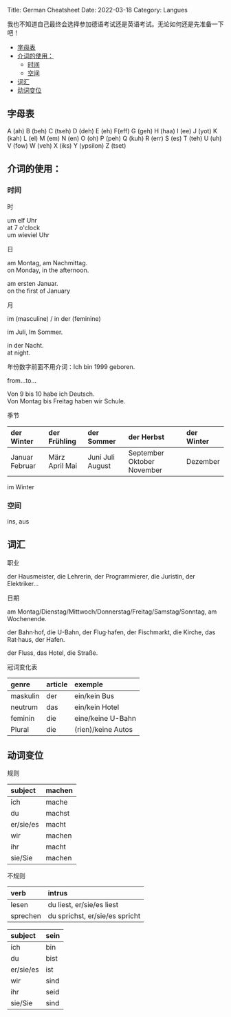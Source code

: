 Title: German Cheatsheet
Date: 2022-03-18
Category: Langues

我也不知道自己最终会选择参加德语考试还是英语考试。无论如何还是先准备一下吧！

- [字母表](#字母表)
- [介词的使用：](#介词的使用)
  - [时间](#时间)
  - [空间](#空间)
- [词汇](#词汇)
- [动词变位](#动词变位)

## 字母表

A (ah) B (beh) C (tseh) D (deh) E (eh) F(eff) G (geh) H (haa) I (ee) J (yot) K (kah) L (el) M (em) N (en) O (oh) P (peh) Q (kuh) R (err) S (es) T (teh) U (uh) V (fow) W (veh) X (iks) Y (ypsilon) Z (tset)

## 介词的使用：

### 时间

时

um elf Uhr  
at 7 o'clock  
um wieviel Uhr

日

am Montag, am Nachmittag.  
on Monday, in the afternoon. 

am ersten Januar.  
on the first of January

月

im (masculine) / in der (feminine)

im Juli, Im Sommer.

in der Nacht.  
at night.

年份数字前面不用介词：Ich bin 1999 geboren. 

from...to...

Von 9 bis 10 habe ich Deutsch.  
Von Montag bis Freitag haben wir Schule.

季节

| der Winter     | der Frühling   | der Sommer       | der Herbst                 | der Winter |
| :------------- | :------------- | :--------------- | :------------------------- | :--------- |
| Januar Februar | März April Mai | Juni Juli August | September Oktober November | Dezember   |

im Winter

### 空间

ins, aus

## 词汇

职业

der Hausmeister, die Lehrerin, der Programmierer, die Juristin, der Elektriker...

日期

am Montag/Dienstag/Mittwoch/Donnerstag/Freitag/Samstag/Sonntag, am Wochenende. 

der Bahn·hof, die U-Bahn, der Flug·hafen, der Fischmarkt, die Kirche, das Rat·haus, der Hafen. 

der Fluss, das Hotel, die Straße. 

冠词变化表

| genre | article | exemple |
| :- | :- | :- |
| maskulin | der | ein/kein Bus |
| neutrum | das | ein/kein Hotel |
| feminin | die | eine/keine U-Bahn |
| Plural | die | (rien)/keine Autos |

## 动词变位

规则

| subject   | machen |
| :-------- | :----- |
| ich       | mache  |
| du        | machst |
| er/sie/es | macht  |
| wir       | machen |
| ihr       | macht  |
| sie/Sie   | machen |

不规则

| verb     | intrus                         |
| :------- | :----------------------------- |
| lesen    | du liest, er/sie/es liest      |
| sprechen | du sprichst, er/sie/es spricht |

| subject   | sein |
| :-------- | :--- |
| ich       | bin  |
| du        | bist |
| er/sie/es | ist  |
| wir       | sind |
| ihr       | seid |
| sie/Sie   | sind |
